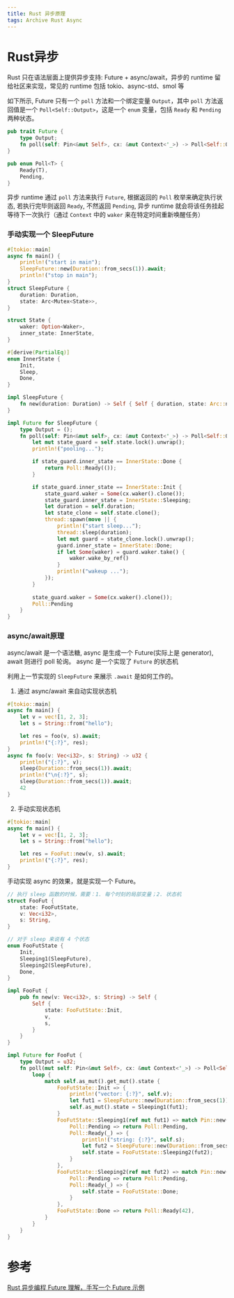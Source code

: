 ```yaml
---
title: Rust 异步原理
tags: Archive Rust Async
---
```


# Rust异步
Rust 只在语法层面上提供异步支持: Future + async/await，异步的 runtime 留给社区来实现，常见的 runtime 包括 tokio、async-std、smol 等

如下所示, Future 只有一个 `poll` 方法和一个绑定变量 `Output`，其中 `poll` 方法返回值是一个 `Poll<Self::Output>`，这是一个 `enum` 变量，包括 `Ready` 和 `Pending` 两种状态。
```rust
pub trait Future {
    type Output;
    fn poll(self: Pin<&mut Self>, cx: &mut Context<'_>) -> Poll<Self::Output>;
}

pub enum Poll<T> {
    Ready(T),
    Pending,
}
```

异步 runtime 通过 `poll` 方法来执行 `Future`, 根据返回的 `Poll` 枚举来确定执行状态, 若执行完毕则返回 `Ready`, 不然返回 `Pending`, 异步 runtime 就会将该任务挂起等待下一次执行（通过 `Context` 中的 `waker` 来在特定时间重新唤醒任务）

### 手动实现一个 SleepFuture
```rust
#[tokio::main]
async fn main() {
    println!("start in main");
    SleepFuture::new(Duration::from_secs(1)).await;
    println!("stop in main");
}
struct SleepFuture {
    duration: Duration,
    state: Arc<Mutex<State>>,
}

struct State {
    waker: Option<Waker>,
    inner_state: InnerState,
}

#[derive(PartialEq)]
enum InnerState {
    Init,
    Sleep,
    Done,
}

impl SleepFuture {
    fn new(duration: Duration) -> Self { Self { duration, state: Arc::new(Mutex::new(State{ waker: None, inner_state: InnerState::Init, }))}}
}

impl Future for SleepFuture {
    type Output = ();
    fn poll(self: Pin<&mut self>, cx: &mut Context<'_>) -> Poll<Self::Output> {
        let mut state_guard = self.state.lock().unwrap();
        println!("pooling...");

        if state_guard.inner_state == InnerState::Done {
            return Poll::Ready(());
        }

        if state_guard.inner_state == InnerState::Init {
            state_guard.waker = Some(cx.waker().clone());
            state_guard.inner_state = InnerState::Sleeping;
            let duration = self.duration;
            let state_clone = self.state.clone();
            thread::spawn(move || {
                println!("start sleep...");
                thread::sleep(duration);
                let mut guard = state_clone.lock().unwrap();
                guard.inner_state = InnerState::Done;
                if let Some(waker) = guard.waker.take() {
                    waker.wake_by_ref()
                }
                println!("wakeup ...");
            });
        }
        
        state_guard.waker = Some(cx.waker().clone());
        Poll::Pending
    }
}
```

### async/await原理
async/await 是一个语法糖, async 是生成一个 Future(实际上是 generator), await 则进行 poll 轮询。
async 是一个实现了 `Future` 的状态机

利用上一节实现的 `SleepFuture` 来展示 `.await` 是如何工作的。

1. 通过 async/await 来自动实现状态机

```rust
#[tokio::main]
async fn main() {
    let v = vec![1, 2, 3];
    let s = String::from("hello");

    let res = foo(v, s).await;
    println!("{:?}", res);
}
async fn foo(v: Vec<i32>, s: String) -> u32 {
    println!("{:?}", v);
    sleep(Duration::from_secs(1)).await;
    println!("\n{:?}", s);
    sleep(Duration::from_secs(1)).await;
    42
}
```

2. 手动实现状态机

```rust
#[tokio::main]
async fn main() {
    let v = vec![1, 2, 3];
    let s = String::from("hello");

    let res = FooFut::new(v, s).await;
    println!("{:?}", res);
}
```

手动实现 async 的效果，就是实现一个 Future。
```rust
// 执行 sleep 函数的时候，需要：1. 每个时刻的局部变量；2. 状态机 
struct FooFut {
    state: FooFutState,
    v: Vec<i32>,
    s: String,
}

// 对于 sleep 来说有 4 个状态
enum FooFutState {
    Init,
    Sleeping1(SleepFuture),
    Sleeping2(SleepFuture),
    Done,
}

impl FooFut {
    pub fn new(v: Vec<i32>, s: String) -> Self {
        Self {
            state: FooFutState::Init,
            v,
            s,
        }
    }
}

impl Future for FooFut {
    type Output = u32;
    fn poll(mut self: Pin<&mut Self>, cx: &mut Context<'_>) -> Poll<Self::Output> {
        loop {
            match self.as_mut().get_mut().state {
                FooFutState::Init => {
                    println!("vector: {:?}", self.v);
                    let fut1 = SleepFuture::new(Duration::from_secs(1));
                    self.as_mut().state = Sleeping1(fut1);
                }
                FooFutState::Sleeping1(ref mut fut1) => match Pin::new(fut1).poll(cx) {
                    Poll::Pending => return Poll::Pending,
                    Poll::Ready(_) => {
                        println!("string: {:?}", self.s);
                        let fut2 = SleepFuture::new(Duration::from_secs(2));
                        self.state = FooFutState::Sleeping2(fut2);
                    }
                },
                FooFutState::Sleeping2(ref mut fut2) => match Pin::new(fut2).poll(cx) {
                    Poll::Pending => return Poll::Pending,
                    Poll::Ready(_) => {
                        self.state = FooFutState::Done;
                    }
                },
                FooFutState::Done => return Poll::Ready(42),
            }
        }
    }
}
```


# 参考
[Rust 异步编程 Future 理解，手写一个 Future 示例](https://www.bilibili.com/video/BV1qh4y1f7LK/?spm_id_from=333.337.search-card.all.click&vd_source=4450ec24397ca6e9a69bbc1d5cb44a59)